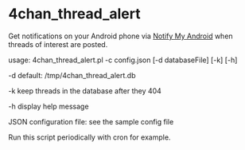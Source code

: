 # 4chan_thread_alert
Get notifications on your Android phone via [Notify My Android](http://notifymyandroid.com/) when threads of interest are posted.


usage: 4chan_thread_alert.pl -c config.json [-d databaseFile] [-k] [-h]

-d default: /tmp/4chan_thread_alert.db

-k keep threads in the database after they 404

-h display help message


JSON configuration file: see the sample config file


Run this script periodically with cron for example.
